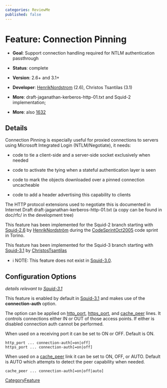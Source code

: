 ```yaml
---
categories: ReviewMe
published: false
---
```

# Feature: Connection Pinning

  - **Goal**: Support connection handling required for NTLM
    authentication passthrough

  - **Status**: complete

  - **Version**: 2.6+ and 3.1+

  - **Developer**:
    [HenrikNordstrom](/HenrikNordstrom)
    (2.6), Christos Tsantilas (3.1)

  - **More**: draft-jaganathan-kerberos-http-01.txt and Squid-2
    implementation;

  - **More**: also
    [1632](https://bugs.squid-cache.org/show_bug.cgi?id=1632)

## Details

Connection Pinning is especially useful for proxied connections to
servers using Microsoft Integrated Login (NTLM/Negotiate), it needs:

  - code to tie a client-side and a server-side socket exclusively when
    needed

  - code to activate the tying when a stateful authentication layer is
    seen

  - code to mark the objects downloaded over a pinned connection
    uncacheable

  - code to add a header advertising this capability to clients

The HTTP protocol extensions used to negotiate this is documented in
Internet Draft draft-jaganathan-kerberos-http-01.txt (a copy can be
found in doc/rfc/ in the development tree)

This feature has been implemented for the Squid-2 branch starting with
[Squid-2.6](/Releases/Squid-2.6)
by
[HenrikNordström](/HenrikNordstr%C3%B6m)
during the
[CodeSprintOct2005](/CodeSprintOct2005)
code sprint in Torino.

This feature has been implemented for the Squid-3 branch starting with
[Squid-3.1](/Releases/Squid-3.1)
by
[ChristosTsantilas](/ChristosTsantilas)

  - :information_source:
    NOTE: This feature does not exist in
    [Squid-3.0](/Releases/Squid-3.0).

## Configuration Options

*details relevant to
[Squid-3.1](/Releases/Squid-3.1)*

This feature is enabled by default in
[Squid-3.1](/Releases/Squid-3.1)
and makes use of the **connection-auth** option.

The option can be applied on
[http_port](http://www.squid-cache.org/Doc/config/http_port),
[https_port](http://www.squid-cache.org/Doc/config/https_port), and
[cache_peer](http://www.squid-cache.org/Doc/config/cache_peer) lines.
It controls connections either IN or OUT of those access points. If
either is disabled connection auth cannot be performed.

When used on a receiving port it can be set to ON or OFF. Default is ON.

    http_port ... connection-auth[=on|off]
    https_port ... connection-auth[=on|off]

When used on a
[cache_peer](http://www.squid-cache.org/Doc/config/cache_peer) link it
can be set to ON, OFF, or AUTO. Default is AUTO which attempts to detect
the peer capability when needed.

    cache_peer ... connection-auth[=on|off|auto]

[CategoryFeature](/CategoryFeature)

